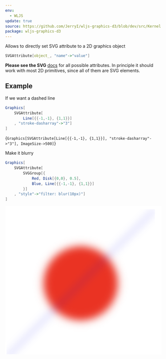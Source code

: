 ```yaml
---
env:
  - WLJS
update: true
source: https://github.com/JerryI/wljs-graphics-d3/blob/dev/src/Kernel.wl
package: wljs-graphics-d3
---
```

Allows to directly set SVG attribute to a 2D graphics object
```mathematica
SVGAttribute[object_, "name"->"value"]
```

__Please see the SVG__ [docs](https://developer.mozilla.org/en-US/docs/Web/SVG/Attribute) for all possible attributes. In principle it should work with most 2D primitives, since all of them are SVG elements.
## Example
If we want a dashed line

```mathematica
Graphics[
	SVGAttribute[
		Line[{{-1,-1}, {1,1}}]
	, "stroke-dasharray"->"3"]
]
```

<Wl >{`Graphics[SVGAttribute[Line[{{-1,-1}, {1,1}}], "stroke-dasharray"->"3"], ImageSize->500]`}</Wl>

Make it blurry

```mathematica
Graphics[
	SVGAttribute[
		SVGGroup[{
			Red, Disk[{0,0}, 0.5],
			Blue, Line[{{-1,-1}, {1,1}}]
		}]
	, "style"->"filter: blur(10px)"]
]
```

![](./../../../Screenshot%202025-06-03%20at%2011.38.32.png)